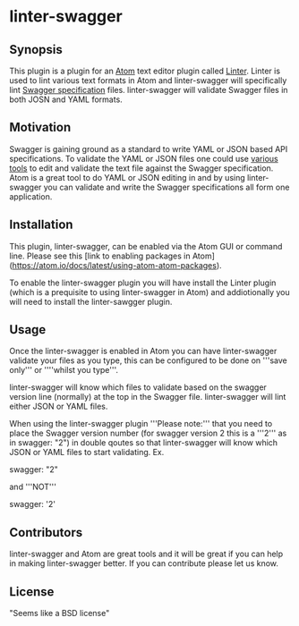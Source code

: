 # linter-swagger

## Synopsis

This plugin is a plugin for an [Atom](https://atom.io/) text editor plugin called [Linter](https://github.com/AtomLinter/Linter). Linter is used to lint various text formats in Atom and linter-swagger will specifically lint [Swagger specification](http://swagger.io/specification/) files. linter-swagger will validate Swagger files in both JOSN and YAML formats.

## Motivation

Swagger is gaining ground as a standard to write YAML or JSON based API specifications. To validate the YAML or JSON files one could use [various tools](http://swagger.io/swagger-editor/) to edit and validate the text file against the Swagger specification. Atom is a great tool to do YAML or JSON editing in and by using linter-swagger you can validate and write the Swagger specifications all form one application. 

## Installation

This plugin, linter-swagger, can be enabled via the Atom GUI or command line. Please see this [link to enabling packages in Atom] (https://atom.io/docs/latest/using-atom-atom-packages). 

To enable the linter-swagger plugin you will have install the Linter plugin (which is a prequisite to using linter-swagger in Atom) and addiotionally you will need to install the linter-sawgger plugin.

## Usage

Once the linter-swagger is enabled in Atom you can have linter-swagger validate your files as you type, this can be configured to be done on '''save only''' or ''''whilst you type'''. 

linter-swagger will know which files to validate based on the swagger version line (normally) at the top in the Swagger file. linter-swagger will lint either JSON or YAML files. 

When using the linter-swagger plugin '''Please note:''' that you need to place the Swagger version number (for swagger version 2 this is a '''2''' as in swagger: "2") in double qoutes so that linter-swagger will know which JSON or YAML files to start validating. Ex.

swagger: "2"

and '''NOT''' 

swagger: '2' 

## Contributors

linter-swagger and Atom are great tools and it will be great if you can help in making linter-swagger better. If you can contribute please let us know.

## License

"Seems like a BSD license"

